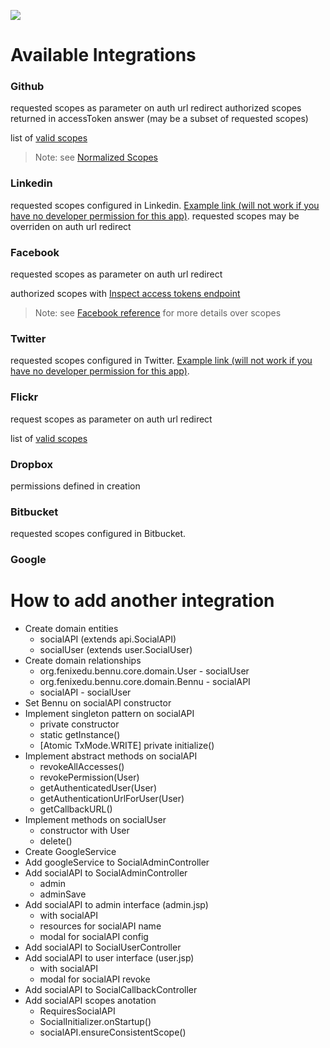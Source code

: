 ![](https://cloud.githubusercontent.com/assets/132118/5009829/70603546-6a63-11e4-96fc-9d88559fa600.png)

# Available Integrations

### Github
requested scopes as parameter on auth url redirect
authorized scopes returned in accessToken answer (may be a subset of requested scopes)

list of [valid scopes](https://developer.github.com/v3/oauth/#scopes)

> Note: see [Normalized Scopes](https://developer.github.com/v3/oauth/#normalized-scopes)

### Linkedin  

requested scopes configured in Linkedin.  [Example link (will not work if you have no developer permission for this app)](https://www.linkedin.com/developer/apps/4544731/auth).
requested scopes may be overriden on auth url redirect

### Facebook
requested scopes as parameter on auth url redirect

authorized scopes with [Inspect access tokens endpoint](https://developers.facebook.com/docs/facebook-login/manually-build-a-login-flow/v2.3#checktoken)

> Note: see [Facebook reference](https://developers.facebook.com/docs/facebook-login/permissions/v2.3) for more details over scopes

### Twitter
requested scopes configured in Twitter.  [Example link (will not work if you have no developer permission for this app)](https://apps.twitter.com/app/8573395/permissions).

### Flickr
request scopes as parameter on auth url redirect

list of [valid scopes](https://www.flickr.com/services/api/auth.howto.web.html)

### Dropbox
permissions defined in creation

### Bitbucket
requested scopes configured in Bitbucket.

### Google


# How to add another integration

* Create domain entities
    * socialAPI (extends api.SocialAPI)
    * socialUser (extends user.SocialUser)
* Create domain relationships
    * org.fenixedu.bennu.core.domain.User - socialUser
    * org.fenixedu.bennu.core.domain.Bennu - socialAPI
    * socialAPI - socialUser
* Set Bennu on socialAPI constructor
* Implement singleton pattern on socialAPI
    * private constructor
    * static getInstance()
    * [Atomic TxMode.WRITE] private initialize()
* Implement abstract methods on socialAPI
    * revokeAllAccesses()
    * revokePermission(User)
    * getAuthenticatedUser(User)
    * getAuthenticationUrlForUser(User)
    * getCallbackURL()
* Implement methods on socialUser
    * constructor with User
    * delete()
* Create GoogleService
* Add googleService to SocialAdminController
* Add socialAPI to SocialAdminController
    * admin
    * adminSave
* Add socialAPI to admin interface (admin.jsp)
    * <td></td> with socialAPI
    * resources for socialAPI name
    * modal for socialAPI config
* Add socialAPI to SocialUserController
* Add socialAPI to user interface (user.jsp)
    * <td></td> with socialAPI
    * modal for socialAPI revoke
* Add socialAPI to SocialCallbackController
* Add socialAPI scopes anotation
    * RequiresSocialAPI
    * SocialInitializer.onStartup()
    * socialAPI.ensureConsistentScope()
